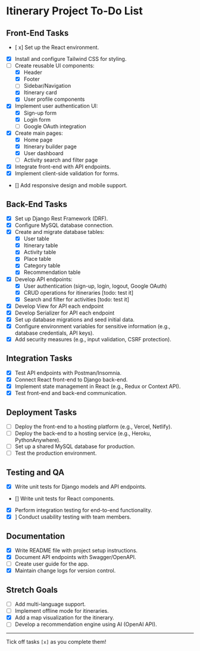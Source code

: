 # Itinerary Project To-Do List

## Front-End Tasks

- [ x] Set up the React environment.
- [x] Install and configure Tailwind CSS for styling.
- [ ] Create reusable UI components:
  - [x] Header
  - [x] Footer
  - [ ] Sidebar/Navigation
  - [x] Itinerary card
  - [x] User profile components
- [x] Implement user authentication UI:
  - [x] Sign-up form
  - [x] Login form
  - [ ] Google OAuth integration
- [x] Create main pages:
  - [x] Home page
  - [x] Itinerary builder page
  - [x] User dashboard
  - [ ] Activity search and filter page
- [x] Integrate front-end with API endpoints.
- [x] Implement client-side validation for forms.
- [] Add responsive design and mobile support.

## Back-End Tasks

- [x] Set up Django Rest Framework (DRF).
- [x] Configure MySQL database connection.
- [x] Create and migrate database tables:
  - [x] User table
  - [x] Itinerary table
  - [x] Activity table
  - [x] Place table
  - [x] Category table
  - [x] Recommendation table
- [x] Develop API endpoints:
  - [x] User authentication (sign-up, login, logout, Google OAuth)
  - [x] CRUD operations for itineraries [todo: test it]
  - [x] Search and filter for activities [todo: test it]
- [x] Develop View for API each endpoint
- [x] Develop Serializer for API each endpoint
- [x] Set up database migrations and seed initial data.
- [x] Configure environment variables for sensitive information (e.g., database credentials, API keys).
- [x] Add security measures (e.g., input validation, CSRF protection).

## Integration Tasks

- [x] Test API endpoints with Postman/Insomnia.
- [x] Connect React front-end to Django back-end.
- [x] Implement state management in React (e.g., Redux or Context API).
- [x] Test front-end and back-end communication.

## Deployment Tasks

- [ ] Deploy the front-end to a hosting platform (e.g., Vercel, Netlify).
- [ ] Deploy the back-end to a hosting service (e.g., Heroku, PythonAnywhere).
- [ ] Set up a shared MySQL database for production.
- [ ] Test the production environment.

## Testing and QA

- [x] Write unit tests for Django models and API endpoints.
- [] Write unit tests for React components.
- [x] Perform integration testing for end-to-end functionality.
- [x] ] Conduct usability testing with team members.

## Documentation

- [x] Write README file with project setup instructions.
- [x] Document API endpoints with Swagger/OpenAPI.
- [ ] Create user guide for the app.
- [x] Maintain change logs for version control.

## Stretch Goals

- [ ] Add multi-language support.
- [ ] Implement offline mode for itineraries.
- [x] Add a map visualization for the itinerary.
- [ ] Develop a recommendation engine using AI (OpenAI API).

---

Tick off tasks `[x]` as you complete them!
